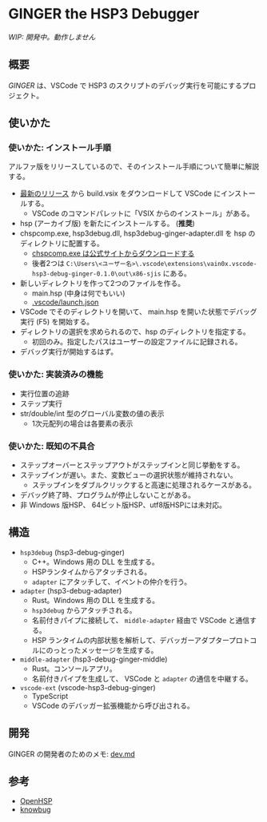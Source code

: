 # GINGER the HSP3 Debugger

*WIP: 開発中。動作しません*

## 概要

*GINGER* は、VSCode で HSP3 のスクリプトのデバッグ実行を可能にするプロジェクト。

## 使いかた

### 使いかた: インストール手順

アルファ版をリリースしているので、そのインストール手順について簡単に解説する。

- [最新のリリース](https://github.com/vain0x/hsp3-debug-ginger/releases/latest) から build.vsix をダウンロードして VSCode にインストールする。
    - VSCode のコマンドパレットに「VSIX からのインストール」がある。
- hsp (アーカイブ版) を新たにインストールする。 (**推奨**)
- chspcomp.exe, hsp3debug.dll, hsp3debug-ginger-adapter.dll を hsp のディレクトリに配置する。
    - [chspcomp.exe は公式サイトからダウンロードする](http://lldev.jp/others/freeware.html#chspcomp)
    - 後者2つは `C:\Users\<ユーザー名>\.vscode\extensions\vain0x.vscode-hsp3-debug-ginger-0.1.0\out\x86-sjis` にある。
- 新しいディレクトリを作って2つのファイルを作る。
    - main.hsp (中身は何でもいい)
    - [.vscode/launch.json](examples/.vscode/launch.json)
- VSCode でそのディレクトリを開いて、 main.hsp を開いた状態でデバッグ実行 (F5) を開始する。
- ディレクトリの選択を求められるので、hsp のディレクトリを指定する。
    - 初回のみ。指定したパスはユーザーの設定ファイルに記録される。
- デバッグ実行が開始するはず。

### 使いかた: 実装済みの機能

- 実行位置の追跡
- ステップ実行
- str/double/int 型のグローバル変数の値の表示
    - 1次元配列の場合は各要素の表示

### 使いかた: 既知の不具合

- ステップオーバーとステップアウトがステップインと同じ挙動をする。
- ステップインが遅い。また、変数ビューの選択状態が維持されない。
    - ステップインをダブルクリックすると高速に処理されるケースがある。
- デバッグ終了時、プログラムが停止しないことがある。
- 非 Windows 版HSP、 64ビット版HSP、utf8版HSPには未対応。

## 構造

- `hsp3debug` (hsp3-debug-ginger)
    - C++。Windows 用の DLL を生成する。
    - HSPランタイムからアタッチされる。
    - `adapter` にアタッチして、イベントの仲介を行う。
- `adapter` (hsp3-debug-adapter)
    - Rust。Windows 用の DLL を生成する。
    - `hsp3debug` からアタッチされる。
    - 名前付きパイプに接続して、 `middle-adapter` 経由で VSCode と通信する。
    - HSP ランタイムの内部状態を解析して、デバッガーアダプタープロトコルにのっとったメッセージを生成する。
- `middle-adapter` (hsp3-debug-ginger-middle)
    - Rust。コンソールアプリ。
    - 名前付きパイプを生成して、 VSCode と `adapter` の通信を中継する。
- `vscode-ext` (vscode-hsp3-debug-ginger)
    - TypeScript
    - VSCode のデバッガー拡張機能から呼び出される。

## 開発

GINGER の開発者のためのメモ: [dev.md](./dev.md)

## 参考

- [OpenHSP](http://dev.onionsoft.net/trac)
- [knowbug](https://github.com/vain0x/knowbug)
